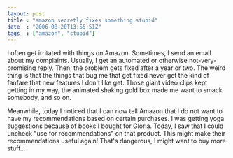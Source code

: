 ```yaml
---
layout: post
title : "amazon secretly fixes something stupid"
date  : "2006-08-20T13:55:51Z"
tags  : ["amazon", "stupid"]
---
```

I often get irritated with things on Amazon.  Sometimes, I send an email about my complaints.  Usually, I get an automated or otherwise not-very-promising reply.  Then, the problem gets fixed after a year or two.  The weird thing is that the things that bug me that get fixed never get the kind of fanfare that new features I don't like get.  Those giant video clips kept getting in my way, the animated shaking gold box made me want to smack somebody, and so on.

Meanwhile, today I noticed that I can now tell Amazon that I do not want to have my recommendations based on certain purchases.  I was getting yoga suggestions because of books I bought for Gloria.  Today, I saw that I could uncheck "use for recommendations" on that product.  This might make their recommendations useful again!  That's dangerous, I might want to buy more stuff... 

